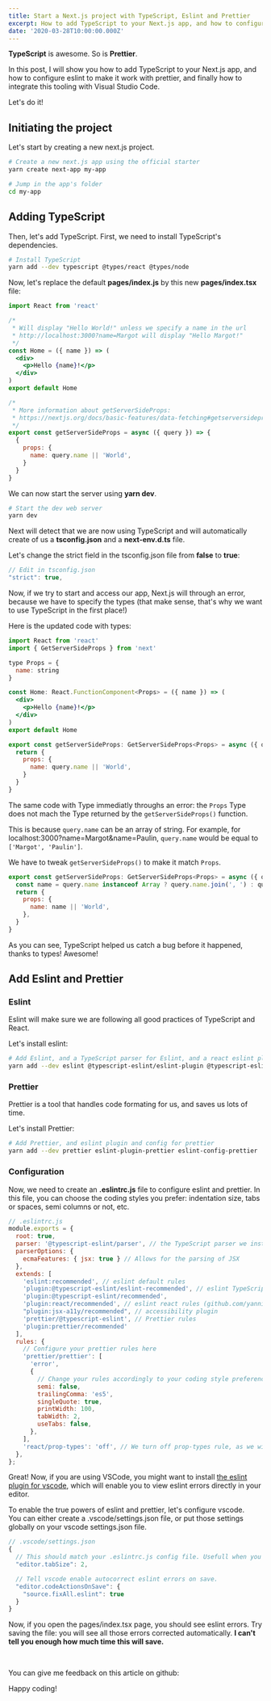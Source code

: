 ```yaml
---
title: Start a Next.js project with TypeScript, Eslint and Prettier
excerpt: How to add TypeScript to your Next.js app, and how to configure eslint to make it work with prettier, and finally how to integrate this tooling with Visual Studio Code.
date: '2020-03-28T10:00:00.000Z'
---
```



**TypeScript** is awesome. So is **Prettier**.

In this post, I will show you how to add TypeScript to your Next.js app, and how to configure eslint to make it work with prettier, and finally how to integrate this tooling with Visual Studio Code.

Let's do it!
  
## Initiating the project

Let's start by creating a new next.js project.

```sh
# Create a new next.js app using the official starter
yarn create next-app my-app

# Jump in the app's folder
cd my-app
```

## Adding TypeScript

Then, let's add TypeScript. First, we need to install TypeScript's dependencies.

```sh
# Install TypeScript
yarn add --dev typescript @types/react @types/node
```

Now, let's replace the default **pages/index.js** by this new **pages/index.tsx** file:

```jsx
import React from 'react'

/*
 * Will display "Hello World!" unless we specify a name in the url
 * http://localhost:3000?name=Margot will display "Hello Margot!"
 */ 
const Home = ({ name }) => (
  <div>
    <p>Hello {name}!</p>
  </div>
)
export default Home

/*
 * More information about getServerSideProps:
 * https://nextjs.org/docs/basic-features/data-fetching#getserversideprops-server-side-rendering
 */
export const getServerSideProps = async ({ query }) => {
  {
    props: {
      name: query.name || 'World',
    }
  }
}
```

We can now start the server using **yarn dev**.

```sh
# Start the dev web server
yarn dev
```

Next will detect that we are now using TypeScript and will automatically create of us a **tsconfig.json** and a **next-env.d.ts** file.

Let's change the strict field in the tsconfig.json file from **false** to **true**:

```javascript
// Edit in tsconfig.json
"strict": true,
```

Now, if we try to start and access our app, Next.js will through an error, because we have to specify the types (that make sense, that's why we want to use TypeScript in the first place!)

Here is the updated code with types:

```jsx
import React from 'react'
import { GetServerSideProps } from 'next'

type Props = {
  name: string
}

const Home: React.FunctionComponent<Props> = ({ name }) => (
  <div>
    <p>Hello {name}!</p>
  </div>
)
export default Home

export const getServerSideProps: GetServerSideProps<Props> = async ({ query }) => {
  return {
    props: {
      name: query.name || 'World',
    }
  }
}
```

The same code with Type immediatly throughs an error: the `Props` Type does not mach the Type returned by the `getServerSideProps()` function.

This is because `query.name` can be an array of string. For example, for localhost:3000?name=Margot&name=Paulin, `query.name` would be equal to `['Margot', 'Paulin']`.

We have to tweak `getServerSideProps()` to make it match `Props`.

```jsx
export const getServerSideProps: GetServerSideProps<Props> = async ({ query }) => {
  const name = query.name instanceof Array ? query.name.join(', ') : query.name
  return {
    props: {
      name: name || 'World',
    },
  }
}
```

As you can see, TypeScript helped us catch a bug before it happened, thanks to types! Awesome!

## Add Eslint and Prettier

### Eslint

Eslint will make sure we are following all good practices of TypeScript and React.

Let's install eslint:

```sh
# Add Eslint, and a TypeScript parser for Eslint, and a react eslint plugin
yarn add --dev eslint @typescript-eslint/eslint-plugin @typescript-eslint/parser eslint-plugin-react eslint-plugin-react-hooks eslint-plugin-jsx-a11y
```

### Prettier

Prettier is a tool that handles code formating for us, and saves us lots of time.

Let's install Prettier:

```sh
# Add Prettier, and eslint plugin and config for prettier
yarn add --dev prettier eslint-plugin-prettier eslint-config-prettier
```

### Configuration

Now, we need to create an **.eslintrc.js** file to configure eslint and prettier. In this file, you can choose the coding styles you prefer: indentation size, tabs or spaces, semi columns or not, etc.

```javascript
// .eslintrc.js
module.exports = {
  root: true,
  parser: '@typescript-eslint/parser', // the TypeScript parser we installed earlier
  parserOptions: {
    ecmaFeatures: { jsx: true } // Allows for the parsing of JSX
  },
  extends: [
    'eslint:recommended', // eslint default rules
    'plugin:@typescript-eslint/eslint-recommended', // eslint TypeScript rules (github.com/typescript-eslint/typescript-eslint)
    'plugin:@typescript-eslint/recommended',
    'plugin:react/recommended', // eslint react rules (github.com/yannickcr/eslint-plugin-react)
    "plugin:jsx-a11y/recommended", // accessibility plugin
    'prettier/@typescript-eslint', // Prettier rules
    'plugin:prettier/recommended'
  ],
  rules: {
    // Configure your prettier rules here
    'prettier/prettier': [
      'error',
      {
        // Change your rules accordingly to your coding style preferencies. https://prettier.io/docs/en/options.html
        semi: false,
        trailingComma: 'es5',
        singleQuote: true,
        printWidth: 100,
        tabWidth: 2,
        useTabs: false,
      },
    ],
    'react/prop-types': 'off', // We turn off prop-types rule, as we will use TypeScript's types instead.
  },
};
```

Great! Now, if you are using VSCode, you might want to install [the eslint plugin for vscode](https://marketplace.visualstudio.com/items?itemName=dbaeumer.vscode-eslint), which will enable you to view eslint errors directly in your editor.

To enable the true powers of eslint and prettier, let's configure vscode.  
You can either create a .vscode/settings.json file, or put those settings globally on your vscode settings.json file.

```js
// .vscode/settings.json
{
  // This should match your .eslintrc.js config file. Usefull when you create a new file.
  "editor.tabSize": 2,

  // Tell vscode enable autocorrect eslint errors on save.
  "editor.codeActionsOnSave": {
    "source.fixAll.eslint": true
  }
}
```

Now, if you open the pages/index.tsx page, you should see eslint errors. Try saving the file: you will see all those errors corrected automatically. **I can't tell you enough how much time this will save.**

&nbsp;

You can give me feedback on this article on github: 

Happy coding!